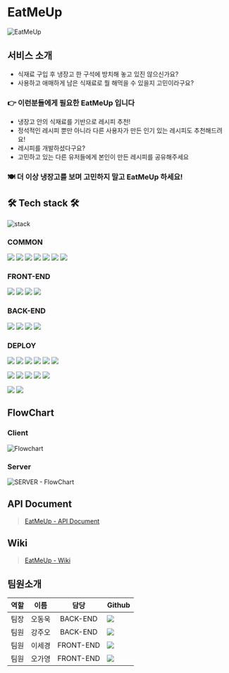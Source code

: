 # EatMeUp
![EatMeUp](https://user-images.githubusercontent.com/75926861/134337149-eb32c681-e9fa-4b59-9c37-45b725653bb6.png)

## 서비스 소개
- 식재료 구입 후 냉장고 한 구석에 방치해 놓고 있진 않으신가요?
- 사용하고 애매하게 남은 식재료로 뭘 해먹을 수 있을지 고민이라구요?
### 👉 이런분들에게 필요한 EatMeUp 입니다
- 냉장고 안의 식재료를 기반으로 레시피 추천!
- 정석적인 레시피 뿐만 아니라 다른 사용자가 만든 인기 있는 레시피도 추천해드려요!
- 레시피를 개발하셨다구요?
- 고민하고 있는 다른 유저들에게 본인이 만든 레시피를 공유해주세요

### 🍽 더 이상 냉장고를 보며 고민하지 말고 EatMeUp 하세요! 



## 🛠 Tech stack 🛠
![stack](https://user-images.githubusercontent.com/75926861/137096969-c122ca44-a162-4777-aa03-358ddd948dd5.png)

### COMMON

<img src="https://img.shields.io/badge/GITHUB-181717?style=for-the-badge&logo=GitHub&logoColor=white"/></a> 
<img src="https://img.shields.io/badge/ESLint-4B32C3?style=for-the-badge&logo=ESLint&logoColor=white"/></a> 
<img src="https://img.shields.io/badge/Prettier-F7B93E?style=for-the-badge&logo=Prettier&logoColor=white"/></a> 
<img src="https://img.shields.io/badge/Notion-000000?style=for-the-badge&logo=Notion&logoColor=white"/></a> 
<img src="https://img.shields.io/badge/Figma-F24E1E?style=for-the-badge&logo=Figma&logoColor=white"/></a> 
<img src="https://img.shields.io/badge/Miro-050038?style=for-the-badge&logo=Miro&logoColor=white"/></a> 
<img src="https://img.shields.io/badge/Postman-FF6C37?style=for-the-badge&logo=Postman&logoColor=white"/></a>

### FRONT-END
<img src="https://img.shields.io/badge/JavaScript-F7DF1E?style=for-the-badge&logo=JavaScript&logoColor=white"/></a> 
<img src="https://img.shields.io/badge/REACT-61DAFB?style=for-the-badge&logo=React&logoColor=white"/></a> 
<img src="https://img.shields.io/badge/Redux-764ABC?style=for-the-badge&logo=Redux&logoColor=white"/></a> 
<img src="https://img.shields.io/badge/Styled Components-DB7093?style=for-the-badge&logo=styled-components&logoColor=white"/></a>

### BACK-END
<img src="https://img.shields.io/badge/Node.js-339933?style=for-the-badge&logo=Node.js&logoColor=white"/></a> 
<img src="https://img.shields.io/badge/Express-000000?style=for-the-badge&logo=Express&logoColor=white"/></a> 
<img src="https://img.shields.io/badge/PostgreSQL-47A248?style=for-the-badge&logo=postgreSQL&logoColor=white"/></a> 
<img src="https://img.shields.io/badge/JSON Web Tokens-000000?style=for-the-badge&logo=JSON Web Tokens&logoColor=white"/></a>

### DEPLOY
<img src="https://img.shields.io/badge/Clinet-6f6f6f?style=for-the-badge&logo=&logoColor=white"/></a>
<img src="https://img.shields.io/badge/Amazon S3-569A31?style=for-the-badge&logo=Amazon S3&logoColor=white"/></a>
<img src="https://img.shields.io/badge/AWS Cloud Front-569A31?style=for-the-badge&logo=Amazon AWS&logoColor=white"/></a>
<img src="https://img.shields.io/badge/AWS Route53-569A31?style=for-the-badge&logo=Amazon AWS&logoColor=white"/></a>
<img src="https://img.shields.io/badge/AWS CodePipeLine-569A31?style=for-the-badge&logo=Amazon AWS&logoColor=white"/></a>
<img src="https://img.shields.io/badge/AWS CodeBuild-569A31?style=for-the-badge&logo=Amazon AWS&logoColor=white"/></a>

<img src="https://img.shields.io/badge/Server-6f6f6f?style=for-the-badge&logo=&logoColor=white"/></a>
<img src="https://img.shields.io/badge/AWS EC2-232F3E?style=for-the-badge&logo=Amazon AWS&logoColor=white"/></a>
<img src="https://img.shields.io/badge/AWS Route53-232F3E?style=for-the-badge&logo=Amazon AWS&logoColor=white"/></a>
<img src="https://img.shields.io/badge/Elastic Load Balance-232F3E?style=for-the-badge&logo=Amazon AWS&logoColor=white"/></a>
<img src="https://img.shields.io/badge/AWS CodePipeLine-232F3E?style=for-the-badge&logo=Amazon AWS&logoColor=white"/></a>

<img src="https://img.shields.io/badge/DB-6f6f6f?style=for-the-badge&logo=&logoColor=white"/></a>
<img src="https://img.shields.io/badge/AWS RDS PostgreSQL-4053D6?style=for-the-badge&logo=postgreSQL&logoColor=white"/></a>

## FlowChart
### Client
![Flowchart](https://user-images.githubusercontent.com/80687195/132674884-c9203e5e-df75-40a9-8a55-280fd6b99d5a.jpg)
### Server
![SERVER - FlowChart](https://user-images.githubusercontent.com/83802662/132614622-88385355-c21b-4f37-bdee-10e00e100891.jpg)

## API Document
> [EatMeUp - API Document](https://juy5437.gitbook.io/eatmeup/)
## Wiki
> [EatMeUp - Wiki](https://github.com/codestates/EatMeUp/wiki)

## 팀원소개
| 역할 |  이름  |   담당    | Github                                                                                                                                                                      |
| :--: | :----: | :-------: | :-------------------------------------------------------------------------------------------------------------------------------------------------------------------------- |
| 팀장 | 오동욱 | BACK-END  |  <a href="https://github.com/wookieOH" target="_blank"><img src="https://img.shields.io/badge/wookieOH-F4C050?style=for-the-badge&logo=GitHub&logoColor=black"/></a>      |
| 팀원 | 강주오 | BACK-END  |  <a href="https://github.com/KangJuO" target="_blank"><img src="https://img.shields.io/badge/KangJuO-F4C050?style=for-the-badge&logo=GitHub&logoColor=black"/></a>      |
| 팀원 | 이세경 | FRONT-END |  <a href="https://github.com/segyong56" target="_blank"><img src="https://img.shields.io/badge/segyong56-F4C050?style=for-the-badge&logo=GitHub&logoColor=black"/></a>      |
| 팀원 | 오가영 | FRONT-END |  <a href="https://github.com/5gazero" target="_blank"><img src="https://img.shields.io/badge/5gazero-F4C050?style=for-the-badge&logo=GitHub&logoColor=black"/></a>      |

